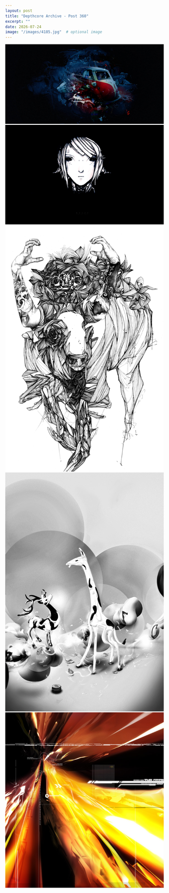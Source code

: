 ```yaml
---
layout: post
title: "Depthcore Archive - Post 360"
excerpt: ""
date: 2026-07-24
image: "/images/4185.jpg"  # optional image
---
```


<img src="/images/4185.jpg">
<img src="/images/4187.jpg" alt="4187.jpg"/>
<img src="/images/4188.jpg" alt="4188.jpg"/>
<img src="/images/4189.jpg" alt="4189.jpg"/>
<img src="/images/419.jpg" alt="419.jpg"/>
